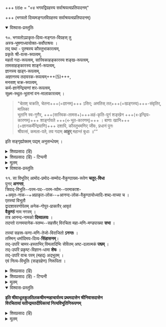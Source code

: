 +++
title = "०४ भगवद्विग्रहस्य सर्वाश्रयत्वप्रतिपादनम्"

+++
(भगवतो दिव्यमङ्गलविग्रहस्य सर्वाश्रयत्वप्रतिपादनम्) 

<details open><summary>विश्वास-प्रस्तुतिः</summary>

१०. भगवतोऽप्राकृत-दिव्य-मङ्गल-विग्रहस् तु  
अस्त्र-भूषणाध्यायोक्त-सर्वोपाश्रयः ।  
तद् यथा - पुरुषस्य कौस्तुभाकारत्वम्,  
प्रकृतेः श्री-वत्स-रूपत्वम्,  
महतो गदा-रूपत्वम्, 
सात्त्विकाहङ्कारस्य शङ्ख-रूपत्वम्,  
तामसाहङ्कारस्य शार्ङ्ग-रूपत्वम्,  
ज्ञानस्य खड्ग-रूपत्वम्,  
अज्ञानस्य तदावरक-रूपत्वम्+++(5)+++,  
मनसश् चक्र-रूपत्वम्,  
कर्म-ज्ञानेन्द्रियाणां शर-रूपत्वम्,  
सूक्ष्म-स्थूल-भूतानां वन-मालाकारत्वम् ।

> "चेतश् चक्रति, चेतना+++(=ज्ञानम्)+++ ऽसिर्; अमतिस् तत्+++(=खड्गस्य)+++-संवृतिर्, मालिका  
भूतानि स्व-गुणैर्, +++(सात्त्विक-तामस+)+++अहं-कृति-युगं शङ्खेन +++(←इन्द्रिय-कारणम्)+++ शार्ङ्गायते +++(←भूत-कारणम्)+++ ।
बाणाः खानि+++(=ज्ञानकर्मेन्द्रियाणि)+++ दशापि, कौस्तुभमणिर् जीवः, प्रधानं पुनः  
श्रीवत्सं, कमला-पते, तव गदाम् **आहुर्** महान्तं बुधाः ॥””

इति सङ्गृह्योक्तम् पद्यम् अनुसन्धेयम् ।
</details>

<details><summary>शिवप्रसादः (हिं)</summary>

अनुवाद - अस्त्रभूपणाध्याय में श्रीभगवान् के दिव्यमङ्गलविग्रह को निम्न प्रकार से सबों का आश्रय बतलाया गया है । तथाहि —जीव श्रीभगवान् का कौस्तुभमणि है । प्रकृति ही उनका श्रीवत्सचिह्न है । महत्तत्त्व गदारूप है । सात्त्विकाहङ्कार शंख- स्वरूप है । तामसाहङ्कार शार्ङ्गस्वरूप है । ज्ञान कृपाणस्वरूप है । अज्ञान उस तल- वार का आवरक ( कोष ) है । मन चक्रस्वरूप है । ज्ञानेन्द्रियाँ एवं कर्मेन्द्रियाँ बाग- स्वरूप हैं । सूक्ष्मभूत ( तन्मात्राएँ ) एवं स्थूलभूत वनमालास्वरूप हैं । इन सभी अर्थों के संग्राहक निम्न श्लोक का यहाँ अनुसंधान करना चाहिए। वह श्लोक है- 

अर्थात् - हे श्रीपते ! श्रीपराशर महर्षि आदि महापुरुषों ने कहा है कि मन ही आपका चक्र है । ज्ञान कृपाण है, अज्ञान उसका म्यान है । अपने गुणों के साथ पञ्च- महाभूत ही आपकी वनमाला है । सात्त्विकाहङ्कार शंख तथा तामसाहङ्कार शां है, दश इन्द्रियाँ बाण हैं, जीव कौस्तुभमणि है, प्रकृति श्रीवत्सचिह्न है तथा महान् ही गदा है । 
</details>

<details><summary>शिवप्रसादः (हिं) - टिप्पनी</summary>

भा० प्र० – विष्णुपुराण के प्रथम अंश के बाइसवें अध्याय में श्रीभगवान् इस सम्पूर्ण जगत् को अस्त्र एवं भूषण रूप से किस प्रकार धारण करते हैं, इस बात को बतलाते हुए महर्षि पराशर कहते हैं- 

> 'आत्मानमस्य जगतो  
निर्लेपम् अगुणामलम् ।  
बिभर्ति कौस्तुभ-मणि-  
स्वरूपं भगवान् हरिः ॥  
>
> श्रीवत्स संस्थान-धरम्  
अनन्तेन समाश्रितम् ।  
प्रधानं बुद्धिर् अप्य् आस्ते  
गदारूपेण माधवे ॥ 
>
> भूतादिम् इन्द्रियादिञ्च  
द्विधाऽहङ्कारमीश्वरः ।  
बिभर्ति शङ्खरूपेण  
शार्ङ्गरूपेण स्थितम् ॥  
>
> चलत् स्वरूपम् अत्यन्तं  
जवेनान्तरितानिलम् ।  
चक्रस्वरूपं च मनो  
धत्ते विष्णुकरे स्थितम् ॥ 
>
> पञ्चरूपा तु या माला  
वैजयन्ती गदाभृतः ।  
सा भूतहेतु-सङ्घाता  
भूतमाला च वै द्विज ॥  
>
> यानीन्द्रियाण्य् अशेषाणि  
बुद्धिकर्मात्मकानि वै ।  
शररूपाण्य् अशेषाणि  
तानि धत्ते जनार्दनः ॥ 
>
> बिभर्ति यच् चासिरत्नम्  
अच्युतोऽत्यन्तनिर्मलम् ।  
विद्यामयं तु तज्ज्ञानम्  
अविद्याकोशसंस्थितम् ॥ 
>
> इत्थं पुमान् प्रधानं च  
बुद्ध्य्-अहङ्कारम् एव च ।  
भूतानि च हृषीकेशे  
मनः सर्वेन्द्रियाणि च । 
>
> विद्याविद्ये च मैत्रेय !  
सर्वम् एतत् समाश्रितम् ।  
अस्त्रभूषण-संस्थान-  
स्वरूपं रूपवर्जितः ॥  
>
> बिभर्ति मायारूपोऽसौ  
श्रेयसे प्राणिनां हरिः ।  
सविकारं प्रधानं च  
पुमांसम् अखिलं जगत् ।  
बिभर्ति पुण्डरीकाक्षः  
तदेवं परमेश्वरः ॥ 

[[११३]] ( विष्णुपुराण १।२२।६८-७६ ) 

अर्थात् 

> इस जगत् के निर्लेप, प्राकृतिक गुणों से रहित  
तथा निर्दोष आत्मा  
अर्थात् शुद्ध दिव्यगुणाष्टक-सम्पन्न **आत्मा** को  
भगवान् श्रीहरि मणिरूप से धारण करते हैं ।  
अर्थात् श्रीभगवान् का कौस्तुभमणि जीवतत्त्वाभिमानी है ।  
अनन्त प्रभु ने **प्रकृति** को  
श्रीवत्स रूप से स्थान दिया है।  
श्रीभगवान् में **बुद्धि** गदा रूप से स्थित है ।  
भूतों के कारण **तामस अहङ्कार**,  
तथा इन्द्रियों के कारण **सात्त्विक अहङ्कार**,  
इन दोनों को श्रीभगवान्  
क्रमशः शार्ङ्ग रूप से तथा शंख रूप से धारण करते हैं ।  
अपने वेग से वायु को भी पराजित करने वाले  
अत्यन्त चञ्चल मन को  
श्रीविष्णु अपने हाथ में चक्र रूप से धारण करते हैं ।  
श्रीभगवान् की पाँच रूपों वाली वनमाला है,  
वह पञ्चभूतों तथा पञ्चतन्मात्राओं के संघातस्वरूपा है ।  
भगवान् जनार्दन पाँचों कर्मेन्द्रियों तथा पाँचों ज्ञानेन्द्रियों को  
अपने बाण रूप से धारण करते हैं।  
श्रीभगवान् जिस रत्नमय अत्यन्त निर्मल नन्दक नामक कृपाण को धारण करते हैं,  
वहं ज्ञानमय है  
तथा वह अज्ञान रूपी कोश में स्थित है ।  
हे मैत्रेय ! इस प्रकार पुरुष, प्रधान, बुद्धि, अहङ्कार, सभी भूत, मन, सभी इन्द्रियां, ज्ञान तथा अज्ञान  
श्रीभगवान् हृषीकेश में अवस्थित हैं ।  
प्राकृतिक रूप ( शरीर ) से रहित  
श्रीभगवान् विचित्र रूप प्राणियों का कल्याण करने के लिए  
धारण करते हैं । 

विष्णुपुराण के इसी अर्थं का अनुवाद आचार्यों ने 'चेतश्चक्रति' इत्यादि श्लोक में किया है । 
</details>


<details><summary>मूलम्</summary>

१०. भगवतोऽप्राकृतदिव्यमङ्गलविग्रहस्तु अस्त्रभूषणाध्यायोक्तसर्वोपाश्रयः । तद्यथा -पुरुषस्य कौस्तुभाकारत्वम्, प्रकृतेः श्रीवत्सरूपत्वम्, महतो गदारूपत्वम्,सात्त्विका – हङ्कारस्य शङ्खरूपत्वम्, तामसाहङ्कारस्य शार्ङ्गरूपत्वम्, ज्ञानस्य खड्गरूपत्वम्, अज्ञानस्य तदावरकरूपत्वम्, मनसश्चक्ररूपत्वम्, कर्मज्ञानेन्द्रियाणां शररूपत्वम्, सूक्ष्मस्थूलभूतानां वनमालाकारत्वम् ।

> “चेतश्चक्रति चेतनासिरमतिस्तत्संवृतिर्मालिका  
भूतानि स्वगुणरहङ्कृतियुगं शङ्खेन शार्ङ्गायते ।  
बाणाः खानि दशापि कौस्तुभमणिर्जीवः प्रधानम् पुनः  
श्रीवत्सः कमलापते तव गदामाहुर्महान्तम् बुधाः ॥”

इति सङ्गृह्योक्तम् पद्यमनुसन्धेयम् ।

</details>



<details open><summary>विश्वास-प्रस्तुतिः</summary>

११. सा विभूतिर् आमोद-प्रमोद-सम्मोद-वैकुण्ठाख्य-रूपेण **चतुर्-विधा**  
पुनर् **अनन्ता**,  
त्रिपाद्-विभूति--परम-पद--परम-व्योम--परमाकाश-  
+अमृत-नाक--+अप्राकृत-लोक--+आनन्द-लोक-वैकुण्ठायोध्यादि-शब्द-वाच्या च ।  
एतस्यां विभूतौ  
द्वादशावरणोपेतम् अनेक-गोपुर-प्राकारैर् आवृतं  
**वैकुण्ठं** नाम नगरम् ।  
तत्र आनन्द-नामको **दिव्यालयः** ।  
तदन्तो रत्नमयानेक-स्तम्भ--सहस्रैर् विरचिता महा-मणि-मण्डपाख्या **सभा** ।  

तस्यां सहस्र-फणा-मणि-तेजो-विराजितो **ऽनन्तः** ।  
तस्मिन् धर्मादिमय-दिव्य-**सिंहासनम्**।  
तद्-उपरि चामर-हस्ताभिर् विमलादिभिः सेवितम् अष्ट-दलात्मकं **पद्मम्** ।  
तद्-उपरि प्रकृष्ट-विज्ञान-धामा **शेषः** ।  
तद्-उपरि वाचः परम् (महद्) अद्भूतम् ।  
एवं नित्य-विभूतिः (सङ्ग्रहेण) निरूपिता ।
</details>

<details><summary>शिवप्रसादः (हिं)</summary>

नित्यविभूति के चार भेद हैं- आमोद, प्रमोद, सम्मोद एवं वैकुण्ठ । पुनः उसके अनन्त प्रभेद हैं । नित्यविभूति के कई नाम हैं, जैसे- त्रिपाद्विभूति, परमपद, परमव्योम, परमाकाश, अमृतलोक, नाकलोक, आनन्दलोक, वैकुण्ठलोक तथा अयोध्या आदि । नित्यविभूति में बारह आवरणों से युक्त अनेक गोपुर तथा प्राकारों से घिरा हुआ वैकुण्ठ नामक नगर है। उस वैकुण्ठ नगर में आनन्द नामक दिव्य भवन है । उसके भीतर कई सहस्र रत्न के स्तम्भों से निर्मित महामणि- मण्डप नाम की सभा है । उस मण्डप में हजार फणाओं के रत्नों के तेज से सुशोभित अनन्त हैं । उनके ऊपर धर्मादि-युक्त दिव्य सिहासन है । उसके ऊपर चामरधारिणी विमला आदि के द्वारा सुसेवित आठ दलों वाला कमल है । उसके ऊपर प्रकृष्टविज्ञानाश्रय शेष हैं । उसके ऊपर वाणी के द्वारा कात्स्न्र्त्स्न्येन अवर्णनीय श्रीभगवान् हैं । इस प्रकार संक्षेपतः नित्यविभूति का निरूपण किया गया । 

</details>

<details><summary>शिवप्रसादः (हिं) - टिप्पनी</summary>

[[११२]]


नित्यविभूति के जो आमोद आदि चार भेद बतलाए गये हैं,  
वे क्रमशः संकर्षण, प्रद्युम्न, अनिरुद्ध तथा वासुदेव के दिव्य भवन रूप हैं ।  
अर्थात् [[११४]] आमोद संकर्षण के, प्रमोद प्रद्युम्न के, सम्मोद अनिरुद्ध के तथा वैकुण्ठ श्रीवासुदेव के भवन रूप हैं ।  
ये संकर्षण आदि चारों श्रीभगवान् के व्यूह रूप हैं ।  
इसके पश्चात् नित्यविभूति के भोग्य, भोगोपकरण तथा भोगस्थान रूप से  
अनन्त प्रभेद हैं ।  
नित्य- विभूति के कई नाम हैं।  

जैसे— **त्रिपाद्विभूति** श्रीभगवान् की दो विभूतियाँ है- लीलाविभूति तथा त्रिपाद्विभूति ।  
लीलाविभूति में सम्पूर्ण जगत् है और त्रिपाद्- विभूति वैकुण्ठ को कहते हैं ।  
लीलाविभूति की अपेक्षा यह तीन गुना बड़ी है, अतएव इसे त्रिपादविभूति कहते हैं।  
श्रुति भी इसका वर्णन करते हुए कहती है-  
' पादोऽस्य विश्वा भूतानि त्रिपादस्यामृतं दिवि ।'  
अर्थात् श्रीभगवान् के ऐश्वर्य के एक पाद में सम्पूर्ण जगत् है तथा इसका दिव्य तीन हिस्सा वैकुण्ठलोक में है ।  

इसे **परमपद** इस- लिए कहा जाता है कि यह जीवों के लिए परम प्राण्यस्थान है ।  
अथवा परमपुरुष का धाम होने से भी यह परमपद कहा जाता है ।  
नित्यविभूति को **परमव्योम** तथा **परमाकाश** इसलिए कहा जाता है कि यह सभी लोकों से ऊपर तथा परमप्रकाशस्व- रूपा है ।  
वह सूर्य, चन्द्रमा इत्यादि का कोई भी प्रकाश नहीं होता ।  
गीता में श्रीभगवान् कहते हैं - 

> 'न तद् भासयते सूर्यो  
न शशाङ्को न पावकः ।' 

अर्थात् 

> उस विभूति को सूर्य, चन्द्रमा तथा अग्नि आदि प्रकाशित नहीं करते हैं । 

नित्यविभूति नित्य परमात्मा का लोक होने से  
**अमृतलोक**,  
दिव्यगुणसम्पन्न नित्य-मुक्त जीवों का लोक होने के कारण **नाकलोक**,  
दिव्य गुणों तथा दिव्य पञ्चभूतों से सम्पन्न होने के कारण **अप्राकृतलोक**,  
आनन्दमय होने के कारण **आनन्दलोक** तथा जीवों के आविर्भूत गुणाष्टक सम्पन्न होने  
तथा जीवों की सभी कुण्ठाओं के समाप्त हो जाने के कारण **वैकुण्ठलोक**  
तथा अपराजेय होने के कारण **अयोध्या** शब्द से अभिहित की जाती है ।  

वैकुण्ठ उस नित्य- विभूति का एक नगर है ।  
वह नगर द्वादश आवरणों से युक्त है । उसमें अनेक गोपुर तथा प्राकार हैं । दिव्य वैकुण्ठ नामक नगर में महामणिमण्डप नाम की एक दिव्य सभा है, जो रत्नों से निर्मित हजारों स्तम्भों से समलंकृत है ।  
उसके भीतर अनन्त विरा- जित हैं, जिनकी हजारो फणाओं की मणियां सदा चमकती रहती हैं ।  
उसके ऊपर एक दिव्य सिंहासन है, जिसके धर्म आदि चार पाद हैं ।  
उस सिंहासन के ऊपर एक अष्टदल कमल है, जिसके ऊपर विमला आदि चमरग्राहिणियाँ चमर किया करती हैं ।  
उस कमल के ऊपर शेष विराजित हैं । श्रीशेष ज्ञानके आश्रयस्वरूप हैं ।  
उसी के ऊपर श्रीभगवान् विराजित हैं ।  
श्रीभगवान् का अनुभव सदा नवीन नवीन-सा ही रहता है । 
अपूर्वरूप से ही उनकी अनुभूति होती है।  
उनका कात्स्र्त्स्न्येन वर्णन सर्वथा असंभव है ।  
श्रीभगवान् के दिव्यरूप का वर्णन करते हुए कहा गया है- 


> 'सव्यं पादं प्रसार्याश्रितदुरितहरं दक्षिणं कुञ्चयित्वा  
जानून्य् आधाय सव्येतरम् इतरभुजं नागभोगे निधाय ।  
पश्चाद् बाहुद्वयेन प्रतिभटशमने धारयन् शङ्खचक्रे,  
देवी भूषादिजुष्टो वितरतु जगतां शर्म वैकुण्ठनाथः ॥'


[[११५]]


अर्थात् 

> आश्रित जीवों के सभी पापों के प्रणाशक बाएँ पैर को फैलाकर तथा दाहिने पैर को मोड़कर श्रीभगवान् अपने घुटने पर रखे हुए हैं। अपनी दाहिनी तथा बाई भुजा को शेषनाग के आभोग पर रखकर श्रीभगवान् अपने पीछे की दोनों भुजाओं में शत्रुओं के विनाशक शंख एवं चक्र को धारण किये हुए हैं। इस प्रकार श्रीदेवी एवं भूदेवी तथा अलङ्कारों से अलङ्कृत वैकुण्ठनाथ श्रीभगवान् संसारियों को कल्याण प्रदान करें । 

</details>


<details><summary>मूलम्</summary>

११. सा विभूतिर् आमोदप्रमोदसम्मोदवैकुण्ठाख्यरूपेण चतुर्विधा पुनरनन्ता त्रिपा-द्विभूतिपरमपदपरमव्योमपरमाकाशामृतनाकाप्राकृतलोकानन्दलोकवैकुण्ठायोध्यादि-शब्दवाच्या च । एतस्यां विभूतौ द्वादशावरणोपेतम् अनेकगोपुरप्राकारैरावृतं वैकुण्ठं नाम नगरम् । तत्र आनन्दनामको दिव्यालयः । तदन्तो रत्नमयानेक-स्तम्भसहस्रैर्विरचिता महामणिमण्डपाख्या सभा । तस्यां सहस्रफणामणितेजो- विराजितोऽनन्तः । तस्मिन् धर्मादिमयदिव्यसिंहासनम्। तदुपरि चामरहस्ताभि- र्विमलादिभिः सेवितम् अष्टदलात्मकं पद्मम् । तदुपरि प्रकृष्टविज्ञानधामा शेषः । तदुपरि वाचः परमद्भूतम् । एवं नित्यविभूतिः निरूपिता ।
</details>

<details open><summary>विश्वास-प्रस्तुतिः</summary>

**इति श्रीवाधूलकुलतिलकश्रीमन्महाचार्यस्य प्रथमदासेन श्रीनिवासदासेन  
विरचितायां यतीन्द्रमतदीपिकायां नित्यविभूतिनिरूपणम्**
</details>

<details><summary>शिवप्रसादः (हिं)</summary>

इस प्रकार श्रीवाधूलकुलतिलक श्रीमन्महाचार्य के प्रधान शिष्य श्रीनिवासाचार्य द्वारा प्रणीत यतीन्द्रमतदीपिका नामक शारीरक - परिभाषा का नित्य-विभूति नामक छठा अवतार समाप्त हुआ ।
</details>


<details><summary>मूलम्</summary>

**इति श्रीवाधूलकुलतिलकश्रीमन्महाचार्यस्य प्रथमदासेन श्रीनिवासदासेन  
विरचितायां यतीन्द्रमतदीपिकायां नित्यविभूतिनिरूपणम्**
</details>
 



